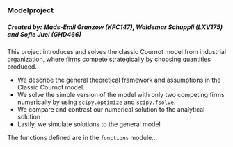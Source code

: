 ### Modelproject
##### Created by: Mads-Emil Granzow (KFC147), Waldemar Schuppli (LXV175) and Sofie Juel (GHD466)

This project introduces and solves the classic Cournot model from industrial organization, where firms compete strategically by choosing quantities produced.

- We describe the general theoretical framework and assumptions in the Classic Cournot model.
- We solve the simple version of the model with only two competing firms numerically by using `scipy.optimize` and `scipy.fsolve`.
- We compare and contrast our numerical solution to the analytical solution
- Lastly, we simulate solutions to the general model


The functions defined are in the `functions` module...
